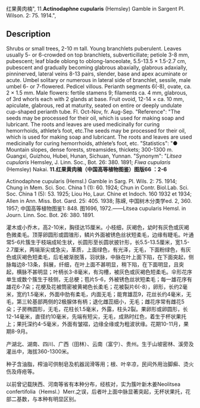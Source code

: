 红果黄肉楠",
11.**Actinodaphne cupularis** (Hemsley) Gamble in Sargent Pl. Wilson. 2: 75. 1914.",

## Description
Shrubs or small trees, 2-10 m tall. Young branchlets puberulent. Leaves usually 5- or 6-crowded on top branchlets, subverticillate; petiole 3-8 mm, pubescent; leaf blade oblong to oblong-lanceolate, 5.5-13.5 × 1.5-2.7 cm, pubescent and gradually becoming glabrous abaxially, glabrous adaxially, pinninerved, lateral veins 8-13 pairs, slender, base and apex acuminate or acute. Umbel solitary or numerous in lateral side of branchlet, sessile, male umbel 6- or 7-flowered. Pedicel villous. Perianth segments 6(-8), ovate, ca. 2 × 1.5 mm. Male flowers: fertile stamens 9; filaments ca. 4 mm, glabrous, of 3rd whorls each with 2 glands at base. Fruit ovoid, 12-14 × ca. 10 mm, apiculate, glabrous, red at maturity, seated on entire or deeply undulate cup-shaped perianth tube. Fl. Oct-Nov, fr. Aug-Sep.
  "Reference": "The seeds may be processed for their oil, which is used for making soap and lubricant. The roots and leaves are used medicinally for curing hemorrhoids, athlete’s foot, etc.The seeds may be processed for their oil, which is used for making soap and lubricant. The roots and leaves are used medicinally for curing hemorrhoids, athlete’s foot, etc.
  "Statistics": "● Mountain slopes, dense forests, streamsides, thickets; 300-1300 m. Guangxi, Guizhou, Hubei, Hunan, Sichuan, Yunnan.
  "Synonym": "*Litsea cupularis* Hemsley, J. Linn. Soc., Bot. 26: 380. 1891; *Fiwa cupularis* (Hemsley) Nakai.
**11.红果黄肉楠（中国高等植物图鉴）图版66 ：2-6**

Actinodaphne cupularis (Hemsl.) Gamble in Sarg. Pl. Wils. 2: 75. 1914; Chung in Mem. Sci. Soc. China 1 (1): 60. 1924; Chun in Contr. Biol.Lab. Sci. Soc. China 1 (5): 53. 1925; Liou Ho, Laur. Chine et Indoch. 160 1932 et 1934; Allen in Ann. Miss. Bot. Gard. 25: 405. 1938; 陈嵘, 中国树木分类学ed. 2, 360. 1957; 中国高等植物图鉴1: 848. 图1696, 1972.——Litsea cupularis Hemsl. in Journ. Linn. Soc. Bot. 26: 380. 1891.

灌木或小乔木，高2-10米，胸径达15厘米。小枝细，灰褐色，幼时有灰色或灰褐色微柔毛。顶芽卵圆形或圆锥形，鳞片外面被锈色丝状短柔毛，边缘有睫毛。叶通常5-6片簇生于枝端成轮生状，长圆形至长圆状披针形，长5.5-13.5厘米，宽1.5-2.7厘米，两端渐尖或急尖，革质，上面绿色，有光泽，无毛，下面粉绿色，有灰色或灰褐色短柔毛，后毛被渐脱落，羽状脉，中脉在叶上面下陷，在下面突起，侧脉每边8-13条，斜展，纤细，在叶上面不甚明显，稍下陷，在下面明显，且突起，横脉不甚明显；叶柄长3-8毫米，有沟槽，被灰色或灰褐色短柔毛。伞形花序单生或数个簇生于枝侧，无总梗；苞片5-6，外被锈色丝状短柔毛；每一雄花序有雄花6-7朵；花梗及花被筒密被黄褐色长柔毛；花被裂片6(-8），卵形，长约2毫米，宽约1.5毫米，外面中肋有柔毛，内面无毛；能育雄蕊9，花丝长约4毫米，无毛，第三轮基部两侧的2极腺体有柄；退化雌蕊细小，无毛；雌花序常有雌花5朵；子房椭圆形，无毛，花柱长1.5毫米，外露，柱头2裂。果卵形或卵圆形，长12-14毫米，直径约10毫米，先端有短尖，无毛，成熟时红色，着生于杯状果托上；果托深约4-5毫米，外面有皱褶，边缘全缘或为粗波状缘。花期10-11月，果期8-9月。

产湖北、湖南、四川、广西（田林）、云南（富宁）、贵州。生于山坡密林、溪旁及灌丛中，海拔360-1300米。

种子含油脂，榨油可供制皂及机器润滑等用；根、叶辛凉，民间外用治脚癣、烫火伤及痔疮等。

以前曾记载陕西、河南等省有本种分布，经核对，实为簇叶新木姜Neolitsea confertifolia（Hemsl.）Merr.之误，后者叶上面中脉显著突起，无杯状果托，花部二基数，与本种有明显区别。
